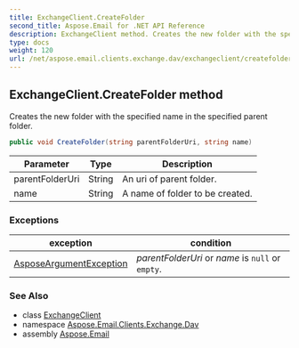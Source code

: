 ```yaml
---
title: ExchangeClient.CreateFolder
second_title: Aspose.Email for .NET API Reference
description: ExchangeClient method. Creates the new folder with the specified name in the specified parent folder
type: docs
weight: 120
url: /net/aspose.email.clients.exchange.dav/exchangeclient/createfolder/
---
```

## ExchangeClient.CreateFolder method

Creates the new folder with the specified name in the specified parent folder.

```csharp
public void CreateFolder(string parentFolderUri, string name)
```

| Parameter | Type | Description |
| --- | --- | --- |
| parentFolderUri | String | An uri of parent folder. |
| name | String | A name of folder to be created. |

### Exceptions

| exception | condition |
| --- | --- |
| [AsposeArgumentException](../../../aspose.email/asposeargumentexception/) | *parentFolderUri* or *name* is `null` or `empty`. |

### See Also

* class [ExchangeClient](../)
* namespace [Aspose.Email.Clients.Exchange.Dav](../../exchangeclient/)
* assembly [Aspose.Email](../../../)


